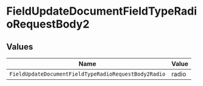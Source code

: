 # FieldUpdateDocumentFieldTypeRadioRequestBody2


## Values

| Name                                                 | Value                                                |
| ---------------------------------------------------- | ---------------------------------------------------- |
| `FieldUpdateDocumentFieldTypeRadioRequestBody2Radio` | radio                                                |